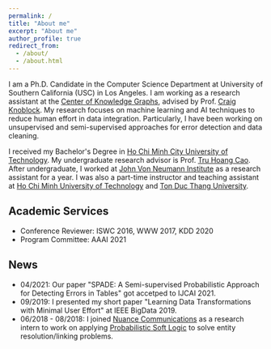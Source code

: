 ```yaml
---
permalink: /
title: "About me"
excerpt: "About me"
author_profile: true
redirect_from: 
  - /about/
  - /about.html
---
```


I am a Ph.D. Candidate in the Computer Science Department at University of Southern California (USC) in Los Angeles. I am working as a research assistant at the [Center of Knowledge Graphs](http://usc-isi-i2.github.io/home/), advised by Prof. [Craig Knoblock](http://usc-isi-i2.github.io/knoblock/). My research focuses on machine learning and AI techniques to reduce human effort in data integration. Particularly, I have been working on unsupervised and semi-supervised approaches for error detection and data cleaning.

I received my Bachelor's Degree in [Ho Chi Minh City University of Technology](http://cse.hcmut.edu.vn/). My undergraduate research advisor is Prof. [Tru Hoang Cao](https://scholar.google.com/citations?hl=en&user=L6B67EAAAAAJ&view_op=list_works&sortby=pubdate). After undergraduate, I worked at [John Von Neumann Institute](http://www.jvn.edu.vn/) as a research assistant for a year. I was also a part-time instructor and teaching assistant at [Ho Chi Minh University of Technology](https://www.hcmut.edu.vn/en) and [Ton Duc Thang University](https://www.tdtu.edu.vn/en/home). 


Academic Services
-----------------
- Conference Reviewer: ISWC 2016, WWW 2017, KDD 2020
- Program Committee: AAAI 2021

News
----
- 04/2021: Our paper "SPADE: A Semi-supervised Probabilistic Approach for Detecting Errors in Tables" got accetped to IJCAI 2021.
- 09/2019: I presented my short paper \"Learning Data Transformations with Minimal User Effort\" at IEEE BigData 2019.
- 06/2018 - 08/2018: I joined [Nuance Communications](https://www.nuance.com/index.html) as a research intern to work on applying [Probabilistic Soft Logic](https://psl.linqs.org/) to solve entity resolution/linking problems. 


